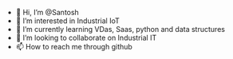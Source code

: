 - 👋 Hi, I’m @Santosh
- 👀 I’m interested in Industrial IoT
- 🌱 I’m currently learning VDas, Saas, python and data structures
- 💞️ I’m looking to collaborate on Industrial IT
- 📫 How to reach me through github

<!---
Santosh1003/Santosh1003 is a ✨ special ✨ repository because its `README.md` (this file) appears on your GitHub profile.
You can click the Preview link to take a look at your changes.
--->
